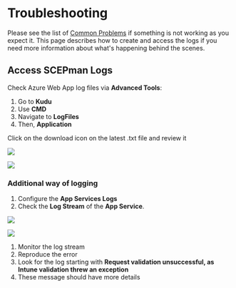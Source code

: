 # Troubleshooting

Please see the list of [Common Problems](general.md) if something is not working as you expect it. This page describes how to create and access the logs if you need more information about what's happening behind the scenes.

## Access SCEPman Logs

Check Azure Web App log files via **Advanced Tools**:

1. Go to **Kudu**
2. Use **CMD**
3. Navigate to **LogFiles**
4. Then, **Application**

Click on the download icon on the latest .txt file and review it

![](<../../../.gitbook/assets/event32\_3 (2) (7) (4) (1) (1) (1) (1) (1) (1) (1) (1) (1) (1) (1) (7).png>)

![](<../../../.gitbook/assets/event32\_3 (2) (7) (4) (1) (1) (1) (1) (1) (1) (1) (1) (1) (1) (1) (11).png>)

### Additional way of logging

1. Configure the **App Services Logs**
2. Check the **Log Stream** of the **App Service**.

![](<../../../.gitbook/assets/event32\_5 (2) (3) (3) (3) (3) (3) (2) (1) (1) (1) (1) (1) (1) (1) (1) (1) (1) (1) (2) (1) (1).png>)

![](<../../../.gitbook/assets/event32\_6 (3) (3) (3) (3) (3) (3) (2) (1) (1) (1) (1) (1) (1) (1) (1) (1) (1) (1) (2) (1) (1).png>)

1. Monitor the log stream
2. Reproduce the error
3. Look for the log starting with **Request validation unsuccessful, as Intune validation threw an exception**
4. These message should have more details
